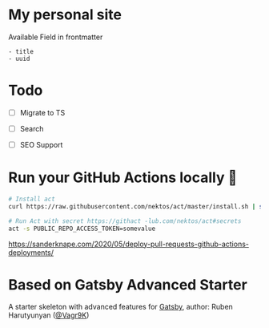 # My personal site

Available  Field in frontmatter
```
- title
- uuid
```

# Todo
- [ ] Migrate to TS
- [ ] Search
- [ ] SEO Support


# Run your GitHub Actions locally 🚀

```bash
# Install act
curl https://raw.githubusercontent.com/nektos/act/master/install.sh | sudo bash

# Run Act with secret https://githact -lub.com/nektos/act#secrets
act -s PUBLIC_REPO_ACCESS_TOKEN=somevalue
```

https://sanderknape.com/2020/05/deploy-pull-requests-github-actions-deployments/


# Based on Gatsby Advanced Starter

A starter skeleton with advanced features for [Gatsby](https://github.com/gatsbyjs/gatsby/), author: Ruben Harutyunyan ([@Vagr9K](https://twitter.com/Vagr9K))
